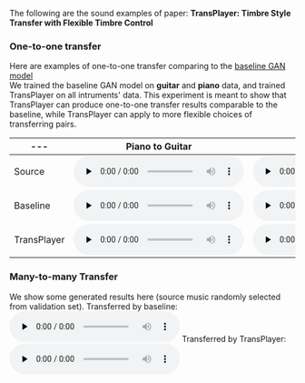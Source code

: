 The following are the sound examples of paper: **TransPlayer: Timbre Style Transfer with Flexible Timbre Control**

### One-to-one transfer
Here are examples of one-to-one transfer comparing to the [baseline GAN model](https://ojs.aaai.org/index.php/AAAI/article/view/3897)  
We trained the baseline GAN model on **guitar** and **piano** data, and trained TransPlayer on all intruments' data. 
This experiment is meant to show that TransPlayer can produce one-to-one transfer results comparable to the baseline, while TransPlayer can apply to more flexible choices of transferring pairs.

--- | Piano to Guitar     | Guitar to Piano
---- | -------- | -----
Source| <audio src="p2g_src.wav" preload="none" controls loop> </audio> | <audio src="g2p_src.wav" preload="none" controls loop> </audio>
Baseline| <audio src="p2g_bl.wav" preload="none" controls loop> </audio> | <audio src="g2p_bl.wav" preload="none" controls loop> </audio>
TransPlayer| <audio src="p2g_tp.wav" preload="none" controls loop> </audio> | <audio src="g2p_tp.wav" preload="none" controls loop> </audio>

### Many-to-many Transfer
We show some generated results here (source music randomly selected from validation set).
Transferred by baseline:
<audio src="p2g_bl.wav" preload="none" controls loop> </audio>
Transferred by TransPlayer:
<audio src="p2g_tp.wav" preload="none" controls loop> </audio>
